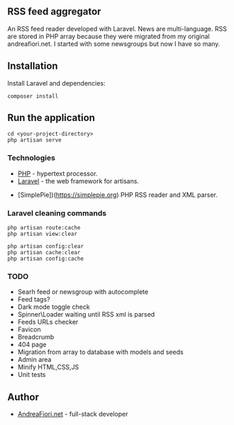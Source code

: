 ## RSS feed aggregator

An RSS feed reader developed with Laravel.
News are multi-language.
RSS are stored in PHP array because they were migrated from my original andreafiori.net. I started with some newsgroups but now I have so many.

## Installation

Install Laravel and dependencies:

    composer install

## Run the application

    cd <your-project-directory>
    php artisan serve

### Technologies

- [PHP](https://www,php.net) - hypertext processor.
- [Laravel](https://www,laravel.com) - the web framework for artisans.
<!-- - [Vite](https://vite.dev/) frontend tool. -->
- [SimplePie])(https://simplepie.org) PHP RSS reader and XML parser.

### Laravel cleaning commands

    php artisan route:cache
    php artisan view:clear

    php artisan config:clear
    php artisan cache:clear
    php artisan config:cache

### TODO

- Searh feed or newsgroup with autocomplete
- Feed tags?
- Dark mode toggle check
- Spinner\Loader waiting until RSS xml is parsed
- Feeds URLs checker
- Favicon
- Breadcrumb
- 404 page
- Migration from array to database with models and seeds
- Admin area
- Minify HTML,CSS,JS
- Unit tests

## Author

- [AndreaFiori.net](https://www.andreafiori.net) - full-stack developer
